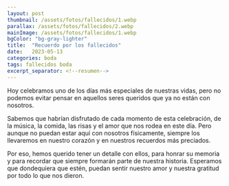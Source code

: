 ```yaml
---
layout: post
thumbnail: /assets/fotos/fallecidos/1.webp
parallax: /assets/fotos/fallecidos/2.webp
mainImage: /assets/fotos/fallecidos/1.webp
bgColor: "bg-gray-lighter"
title:  "Recuerdo por los fallecidos"
date:   2023-05-13
categories: boda
tags: fallecidos boda
excerpt_separator: <!--resumen-->
---
```


Hoy celebramos uno de los días más especiales de nuestras vidas, pero no podemos evitar pensar en aquellos seres queridos que ya no están con nosotros.

Sabemos que habrían disfrutado de cada momento de esta celebración, de la música, la comida, las risas y el amor que nos rodea en este día. Pero aunque no puedan estar aquí con nosotros físicamente, siempre los llevaremos en nuestro corazón y en nuestros recuerdos más preciados.

Por eso, hemos querido tener un detalle con ellos, para honrar su memoria y para recordar que siempre formarán parte de nuestra historia. Esperamos que dondequiera que estén, puedan sentir nuestro amor y nuestra gratitud por todo lo que nos dieron.
